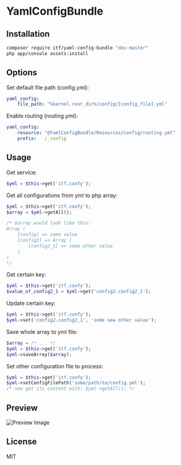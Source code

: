 # YamlConfigBundle
## Installation
```sh
composer require itf/yaml-config-bundle "dev-master"
php app/console assets:install
```
## Options
Set default file path (config.yml):
```yml
yaml_config:
    file_path: "%kernel.root_dir%/config/[config_file].yml"
```
Enable routing (routing.yml):
```yml
yaml_config:
    resource: "@YamlConfigBundle/Resources/config/routing.yml"
    prefix:   /_config
```
## Usage
Get service:
```php
$yml = $this->get('itf.confy');
```
Get all configurations from yml to php array:
```php
$yml = $this->get('itf.confy');
$array = $yml->getAll();

/* $array would look like this:
Array (
    [config] => some value
    [config2] => Array (
        [config2_1] => some other value
    )
)
*/
```
Get certain key:
```php
$yml = $this->get('itf.confy');
$value_of_config2_1 = $yml->get('config2.config2_1');
```
Update certain key:
```php
$yml = $this->get('itf.confy');
$yml->set('config2.config2_1', 'some new other value');
```
Save whole array to yml file:
```php
$array = /* ... */
$yml = $this->get('itf.confy');
$yml->saveArray($array);
```
Set other configuration file to process:
```php
$yml = $this->get('itf.confy');
$yml->setConfigFilePath('some/path/to/config.yml');
/* now get its content with: $yml->getAll(); */
```
## Preview
![Preview Image](http://i.imgur.com/W3DooAy.png)
## License
MIT
